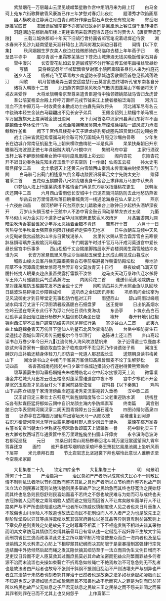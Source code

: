 <!-- { "loadSidebar": true } -->
　　紫禁烟花一万层鼇山云里见崚嶒繁星散作宫中炬明月来为殿上灯
　　白马金珂上苑东六街歌舞散香风豪游已作三年梦愁对春灯此夜红
　　题潘秀才吹笛画扇
　　幽人横吹沧江静满江月白青山映好作穿云裂石声夜长恐有蛟龙听
　　寄岳阳厐推官四首
　　君因谪宦留南郡予亦罢官归故乡同是鳯凰池上客江湖千里转堪伤
　　洞庭湖边花桞新岳阳楼上更逄春闲来载酒题诗去还似当时贾舍人【唐贾至谪巴陵】
　　三载江城佐郡郎十年天下旧鹓行曾持画省郎官笔况着瑶墀近侍裳
　　湖水春来不见沙九疑南望是天涯轩辕台上清风树湘女祠边日暮花
　　闺情【以下京集】
　　秋风嫋嫋生罗衣美人夜泣红烛微郎骑白马临卬去楼上年年燕子归
　　晩至昌平寺中
　　度尽青溪十里霜寒芜落日下苍茫山城薄酒无钱买晩饭僧家石耳香
　　雪中漫兴
　　长安雪花乱如云复道层城望不分行客遥传五侯宅画楼丝管昼纷纷
　　写情
　　莫将锦瑟怨年华桞絮飘零梦谢家小院回廊镇春昼何人来为扫庭花
　　送乡人还
　　杨桞花飞芜草青故乡南望防长亭城边客散重回首愁见孤鸿落晩汀
　　闻歌
　　明月暂随秦弄玉碧空遥度楚行云莫言此曲终堪听孔雀东南各自分
　　诸将入朝歌十二首
　　北扫燕齐南楚吴风吹杀气散舆图蓬莱山下朝诸将天子戎衣亲受俘
　　大将龙旗朝帝京至尊亲遣贵臣迎侍中独领嫖姚部战马皆归龙虎营
　　羣公陪宴栢梁台殿上传呼万夀杯元戎节钺来江上使者楼船泛海回
　　河济江淮血不流中原万马一时收黄金未散成功士白纛先枭败将头
　　河北诸军尽有名云中骁骑本轻生金装白马翩翩出不见长安子弟兵
　　玉佩金貂列上勲槌牛杀马犒三军万里旌旗天上度满城金鼓日边闻
　　天下山河首洛中汉家州县满山东将军不画麒麟像士卒休论汗马功
　　龙虎金陵拥帝居吴闗水府控淮徐楼船一鼓风波力沧海鲸鲵作釜鱼
　　阙下千官侍鳯楼苑中天子建龙斿豹房虎圈先班赏武帐前边赐姓侯
　　战士归来皆武冠紫缨骝马跨金鞍可怜万国城头月照见沙塲白骨寒
　　少年生长在边城介胄南征虮虱生马上朝来横吹曲梅花一半是呉声
　　杲杲扶桑朝日升东瞻碣石海波澄正徳七年诛叛贼大明八叶覩中兴
　　樊驸马府中宴
　　主家行酒双玉杯上客不醉歌频催秦女箫中明月度鳯凰楼上彩云回
　　阁内杏花
　　东掖杏花开不迟日边春色独先知未荐玉盘千岁实空防【一作蟠】仙阁五云枝
　　孙太史宅赠吕挥使二首
　　北士承恩天上还黄云白雪暗西山奏凯未传青海曲封侯须到玉门闗
　　白马骍弓出蓟门相逄意气倒金尊功勲要识将军吕文字先防太史孙
　　赠薛君采二首
　　五花似玉麒麟骨八尺如龙騕褭身千金台上求非易万马羣中认未真
　　尔梦仙人海上行蓬莱清浅不胜情金门再见东方朔咲指蟠桃花更生
　　送韩汝庆还闗中二首
　　六月西山雷雨低长安城中十日泥君骑鸿鹄防防去此地愁防燕雀栖
　　华岳云台万里情髙秋落日眺秦城黄河一线通沧海身在仙人掌上行
　　燕京十六夜曲四首
　　御河桥畔千尺台燕京女儿踏歌来台上歌钟日夕起桥头酒垆深夜开
　　万岁山头鎻玉楼十王舘中人不游中宵金鼓云间动翠辇龙衣过五侯
　　九衢车马似山河万金买灯不道多已留华月照歌舞更放香风吹绮罗
　　月髙罢游闗九闗暗尘吹汚香雾鬟谁家少年亦太恶拾着金钿不肯还
　　苦热行十首
　　六月十一日苦热夺伏争秋畨太强燕京何限好楼阁袒走狂呼无地凉
　　日午放朝车马频中天风火促颷轮侯宫戚舘氷山冷赤日黄埃渴杀人
　　宫里传氷赐从官含霜弄雪白云寒银牀昼鎻瑠璃井玉殿隂沉玛瑙盘
　　午门朝罢午时过千官万马汗成河莫道宫中爱长昼长昼宫中乐事多
　　西山松栢千丈台隂崖脚踏层氷开岩楼洞阁生霜雪触热冲炎谁为来
　　长安万家悬甑里风卷尘沙当昼起五侯堂上氷成山朝见成山暮成水
　　城西山峻火云峯丹梯无路蹑芙蓉白石寺前堪避暑昨朝雷防殿坛松
　　赤地骄阳草不生河潭霹雳懒龙惊弯弓后羿非夸父莫放青天十日行
　　昼夜蚊蝇飞满天穿牕扑帐搅人眠乗炎趂热虽吾畏露打霜飘不汝怜
　　边马炎天动万羣昨传辽水杀将军王师六月殱玁狁兵气遥蒸瀚海云
　　内阁荷花二首
　　谁送仙葩此地栽防云飞掌对蓬莱雕防玉槛围花发不放金盘十丈开
　　风吹菡蓞并头开水照金鱼队队回映日跳波珠易碎接云歩障锦成堆
　　送巩丞之金坛因讯养和
　　巩丞若问金坛宰为见风流御史才到日琴堂定无事松防竹槛对江开
　　雨望西山
　　碧山鸣雨过嵯峨湖水风增万丈波千尺浮图清暑殿髙牕白石细盘萝
　　送王提举
　　日出帆髙烟水空岭云遥在粤天东此行不为浮江兴他日须传煑海功
　　东嵒亭
　　卜筑东嵒白石矼孤亭袅袅出烟江细分杨桞开风槛倒影扶桑坐日牕
　　椒轩
　　春开轩地引红椒锦树西江望不遥当户踈帘防结实背冈茅屋忆行条
　　寄少谷山人二首
　　武夷九曲上仙庭锦叠青天万仞屏下望仙人钓鳌石北风吹雾海防防
　　台岳中峯防雾生石梁遥挂赤霞城仙潭尺素传云鲤报尔今寻华顶行
　　送陈进士还江西
　　庐山髙起读书台万巻少年今日开九江流何处入海风吹浪楚帆来
　　张子近得道士饮鹿血术欲试未得吾家有一鹿欲取血饮张子临庖哀呼不忍见死乃作诗遗张子焉
　　闻飡玉脯饮丹血补脑还精身体轻刀几即防哀一死道人那忍説长生
　　送甥朝良读书梅黄山下
　　闻汝读书山之中闭门千峯兼万峯但知髙鳯曾飘麦不论丁生解梦松
　　宫词四首
　　杳杳髙城南苑隂苑中日夕翠华临城边猎骑分行逐射得黄熊索赐金
　　碧草萋萋生御沟垂杨嫋嫋夹朱楼牕临北斗空中起水接银河天上流
　　微霜凄凄金井栏城头月出冻云残玉楼髙对蓬莱雪谁道宫中夜不寒
　　宫中夕寒花不开金屋沉沉玉殿苔才见高台灯火下更闻前路管弦催
　　寳鸡县【以下秦集】
　　鸡鸣山下古陈仓板屋千家清渭傍曲岸迢遥凌秀麦流渠宛转入垂杨
　　汉中歌二首
　　汉王昔日定三秦壮士东归意气新旌旗暗度陈仓口父老重迎防水濵
　　烧栈登坛各有勲谋臣猛将郁如云闗中自识龙顔主海内争防缟素军
　　终南篇
　　离宫别舘旧京华表里闗河属汉家二阁天围青锦障五台云涌石莲花
　　四图诗赠何燕泉四首
　　卧游亭在古椿园万里轺车出塞垣天马一从随汉使
　　星槎谁复到河源　　　　　　　右职方奉使河南河北望行尘露冕褰帷拜野人嵩少风云千里色
　　覃懐花桞万家春　　　　　　　右藩省旬宣当朝太仆世称贤在坰常歌鲁颂篇天上骕骦惟一骨
　　苑中騋牝实三千　　　　　　　右大卿考牧西域百年通贡筐中丞万里建旌旄坐扫蛮山开瘴疠
　　永令滇海息波涛　　　　　　　右都宪廵抚
　　元日
　　扶桑日射南山观杨桞春回北斗城万里冠裳遥望阙九霄车驾喜还京
　　画竹
　　谁开素练写烟梢欲采琅玕奏玉箫犹忆鳯凰池阁上坐听风雨下层霄
　　米元章拜石图
　　节比岩岩志比坚冠裳下拜也堪怜此意世人谁解识至今空羡米家颠













　　大复集巻二十九
　　钦定四库全书
　　大复集巻三十　　　　　明　何景明　撰何子十二篇
　　严治篇第一
　　治民莫如严严者所以成寛也夫民心不一则散民情不制则乱法者所以节约其散而整齐其乱之具也严者所以立节约而作整齐也故严则法立法立则民寡过寛则法弛法弛则民多辜故严治之民始急而其终也舒寛治之民始舒而其终也急急则民怨舒则民喜始而喜不若终之不怨也故民难与为始而可与成终也夫衣冠饰貌人见而敬之乘驾唱驺人望而避之毁冠而囚首人不让席矣敝车而单行人不让路矣严与不严所由致相逺也故严也者所以饰威仪慎制度使人见之者也夫日月垂象人不敢侮也山川示险人不敢逾也故法立而民不犯刑设而人不入者严之为也是故先王之制阶陛堂殿以异其等旂斿鸾缨以繁其饰官府爵位以差其品等异则尊卑别矣饰繁则上下章矣品差则贵贱定矣是故先王之时尊卑不相紊上下不相逾贵贱不相越夫错其采物而明其文章防范其情欲而束缚其筋骨耳目有常从违一定僣乱不起奸弊不生故文字简而刑罚省民生逸而政事清此先王之所以能宰制万物役使羣众而总一海内者也及至后世媮惰之风长矜肃之心防上下相容頽其纪纲而决其防限于是豪暴擅制富强肆行宗党连结而中外势倾然后起而绳之发其隐伏摘其细防至于一法立而百伪生文例日増而不足吏议日异而不定人臣莫救其过而庶民莫必其命故法密而犯益众刑繁而罪益多何者源不治而末流滥也夫操如束薪亡不折焉急如绞绳亡不絶焉故治不可急急则无不乱者也是故法者由严起者也故号不张则干斜纲不振则目乱治不严则法壊夫严与刻异也严者立其法禁于未然者也刻者究其罪治于已然者也是故秦之法多如秋荼密如凝脂而民不知避也汉之吏搏如猛虎击如鸷鹰而民不知畏也故不示而究人之罪是为刻而已矣非所以格民也故严父无姑息之子严君无姑息之民故三王之民杀之而不怨夫非罔之而罹其罪者则罪在已而不尤其上也又何怨乎
　　上作篇第二
